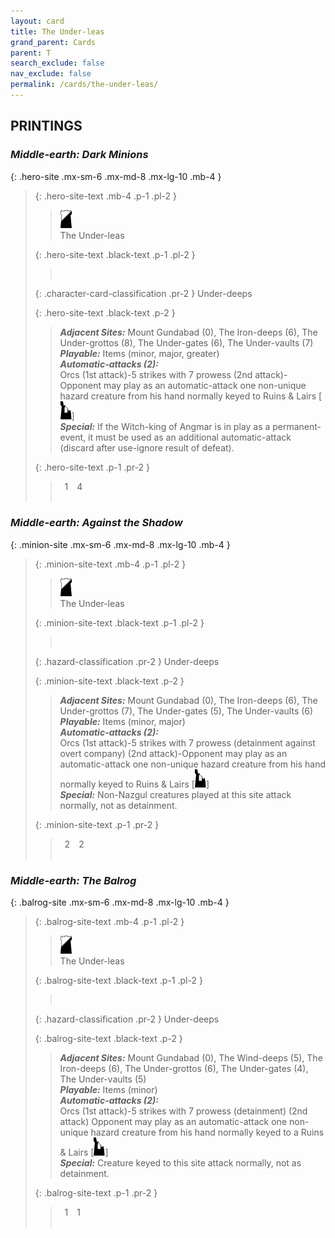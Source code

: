 ```yaml
---
layout: card
title: The Under-leas
grand_parent: Cards
parent: T
search_exclude: false
nav_exclude: false
permalink: /cards/the-under-leas/
---
```


## PRINTINGS


### _Middle-earth: Dark Minions_

{: .hero-site .mx-sm-6 .mx-md-8 .mx-lg-10 .mb-4 }
> {: .hero-site-text .mb-4 .p-1 .pl-2 }
> > <div class="card-mp"><img src="/assets/images/shadow-hold.svg"></div>
> > <div class="character-card-name">The Under-leas</div>
>
> {: .hero-site-text .black-text .p-1 .pl-2 }
> > &nbsp;
>
> {: .character-card-classification .pr-2 }
> Under-deeps
>
> {: .hero-site-text .black-text .p-2 }
> > _**Adjacent Sites:**_ Mount Gundabad (0), The Iron-deeps (6), The Under-grottos (8), The Under-gates (6), The Under-vaults (7) <br>_**Playable:**_ Items (minor, major, greater) <br>_**Automatic-attacks (2):**_<br> Orcs (1st attack)-5 strikes with 7 prowess (2nd attack)-Opponent may play as an automatic-attack one non-unique hazard creature from his hand normally keyed to Ruins & Lairs \[![](/assets/images/ruinlair.svg)] <br>_**Special:**_ If the Witch-king of Angmar is in play  as a permanent-event, it must be used as an additional automatic-attack (discard after use-ignore result of defeat). 
> 
> {: .hero-site-text .p-1 .pr-2 }
> > <div class="hero-site-draw"><span class="hero-you-draw">&ensp;1&ensp;</span><span class="hero-opp-draw">&ensp;4&ensp;</span></div>
> > <div class="card-corruption">&nbsp;</div>

### _Middle-earth: Against the Shadow_

{: .minion-site .mx-sm-6 .mx-md-8 .mx-lg-10 .mb-4 }
> {: .minion-site-text .mb-4 .p-1 .pl-2 }
> > <div class="card-mp"><img src="/assets/images/shadow-hold.svg"></div>
> > <div class="card-name">The Under-leas</div>
>
> {: .minion-site-text .black-text .p-1 .pl-2 }
> > &nbsp;
>
> {: .hazard-classification .pr-2 }
> Under-deeps
>
> {: .minion-site-text .black-text .p-2 }
> > _**Adjacent Sites:**_ Mount Gundabad (0), The Iron-deeps (6), The Under-grottos (7), The Under-gates (5), The Under-vaults (6) <br>_**Playable:**_ Items (minor, major) <br>_**Automatic-attacks (2):**_<br>  Orcs (1st attack)-5 strikes with 7 prowess (detainment against overt company) (2nd attack)-Opponent may play as an automatic-attack one non-unique hazard creature from his hand normally keyed to Ruins & Lairs \[![](/assets/images/ruinlair.svg)] <br>_**Special:**_ Non-Nazgul creatures played at this site attack normally, not as detainment. 
> 
> {: .minion-site-text .p-1 .pr-2 }
> > <div class="hero-site-draw"><span class="minion-you-draw">&ensp;2&ensp;</span><span class="minion-opp-draw">&ensp;2&ensp;</span></div>
> > <div class="card-corruption">&nbsp;</div>

### _Middle-earth: The Balrog_

{: .balrog-site .mx-sm-6 .mx-md-8 .mx-lg-10 .mb-4 }
> {: .balrog-site-text .mb-4 .p-1 .pl-2 }
> > <div class="card-mp"><img src="/assets/images/shadow-hold.svg"></div>
> > <div class="card-name">The Under-leas</div>
>
> {: .balrog-site-text .black-text .p-1 .pl-2 }
> > &nbsp;
>
> {: .hazard-classification .pr-2 }
> Under-deeps
>
> {: .balrog-site-text .black-text .p-2 }
> > _**Adjacent Sites:**_ Mount Gundabad (0), The Wind-deeps (5), The Iron-deeps (6), The Under-grottos (6), The Under-gates (4), The Under-vaults (5) <br>_**Playable:**_ Items (minor) <br>_**Automatic-attacks (2):**_<br> Orcs (1st attack)-5 strikes with 7 prowess (detainment) (2nd attack) Opponent may play as an automatic-attack one non-unique hazard creature from his hand normally keyed to a Ruins & Lairs \[![](/assets/images/ruinlair.svg)] <br>_**Special:**_ Creature keyed to this site attack normally, not as detainment. 
> 
> {: .balrog-site-text .p-1 .pr-2 }
> > <div class="hero-site-draw"><span class="minion-you-draw">&ensp;1&ensp;</span><span class="minion-opp-draw">&ensp;1&ensp;</span></div>
> > <div class="card-corruption">&nbsp;</div>
